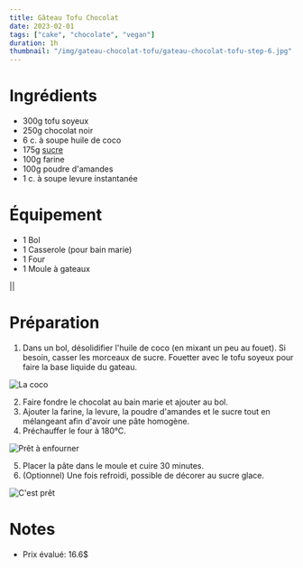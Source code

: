 ```yaml
---
title: Gâteau Tofu Chocolat
date: 2023-02-01
tags: ["cake", "chocolate", "vegan"]
duration: 1h
thumbnail: "/img/gateau-chocolat-tofu/gateau-chocolat-tofu-step-6.jpg"
---
```


# Ingrédients

+ 300g tofu soyeux
+ 250g chocolat noir
+ 6 c. à soupe huile de coco
+ 175g [sucre](/recettes/sucre-maison)
+ 100g farine
+ 100g poudre d'amandes
+ 1 c. à soupe levure instantanée

# Équipement

+ 1 Bol
+ 1 Casserole (pour bain marie)
+ 1 Four
+ 1 Moule à gateaux

||

# Préparation

1. Dans un bol, désolidifier l'huile de coco (en mixant un peu au fouet). Si besoin,
casser les morceaux de sucre. Fouetter avec le tofu soyeux pour faire la base liquide
du gateau.

![La coco](/img/gateau-chocolat-tofu/gateau-chocolat-tofu-step-1.jpg)

2. Faire fondre le chocolat au bain marie et ajouter au bol.
3. Ajouter la farine, la levure, la poudre d'amandes et le sucre tout en mélangeant afin
d'avoir une pâte homogène.
4. Préchauffer le four à 180°C.

![Prêt à enfourner](/img/gateau-chocolat-tofu/gateau-chocolat-tofu-step-4.jpg)

5. Placer la pâte dans le moule et cuire 30 minutes.
6. (Optionnel) Une fois refroidi, possible de décorer au sucre glace.

![C'est prêt](/img/gateau-chocolat-tofu/gateau-chocolat-tofu-step-6-1.jpg)

# Notes

+ Prix évalué: 16.6$